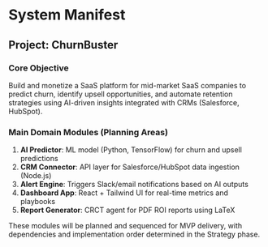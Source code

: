 # System Manifest


## Project: ChurnBuster

### Core Objective
Build and monetize a SaaS platform for mid-market SaaS companies to predict churn, identify upsell opportunities, and automate retention strategies using AI-driven insights integrated with CRMs (Salesforce, HubSpot).

### Main Domain Modules (Planning Areas)
1. **AI Predictor**: ML model (Python, TensorFlow) for churn and upsell predictions
2. **CRM Connector**: API layer for Salesforce/HubSpot data ingestion (Node.js)
3. **Alert Engine**: Triggers Slack/email notifications based on AI outputs
4. **Dashboard App**: React + Tailwind UI for real-time metrics and playbooks
5. **Report Generator**: CRCT agent for PDF ROI reports using LaTeX

These modules will be planned and sequenced for MVP delivery, with dependencies and implementation order determined in the Strategy phase.
